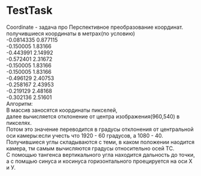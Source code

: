 # TestTask
Coordinate - задача про Перспективное преобразование координат.  
получившиеся координаты в метрах(по условию)  
-0.0814335 0.877115  
-0.150005 1.83166  
-0.443991 2.14992  
-0.572401 2.31672  
-0.150005 1.83166  
-0.150005 1.83166  
-0.496129 2.40753  
-0.258167 2.43953  
-0.219129 2.48168  
-0.302136 2.51601  
Алгоритм:  
В массив заносятся координаты пикселей,  
далее вычисляется отклонение от центра изображения(960,540) в пикселях.   
Потом это значение переводится в градусы отклонения от центральной оси камеры:если учесть что 1920 - 60 градусов, а 1080 - 40.  
Получившиеся углы складываются с теми, в каком положении наодится камера, тм самым вычисляются градусы относительно осей ТС.  
С помощью тангенса вертикального угла находится дальность до точки, а с помщью синуса и косинуса горизонтального проецируется на оси Х и У.  
